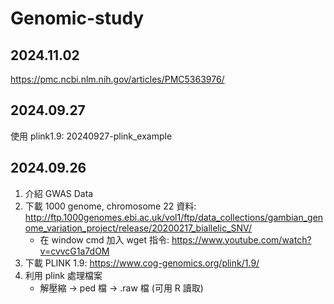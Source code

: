 # Genomic-study

## 2024.11.02
https://pmc.ncbi.nlm.nih.gov/articles/PMC5363976/


## 2024.09.27
使用 plink1.9: 20240927-plink_example

## 2024.09.26
1. 介紹 GWAS Data
2. 下載 1000 genome, chromosome 22 資料: http://ftp.1000genomes.ebi.ac.uk/vol1/ftp/data_collections/gambian_genome_variation_project/release/20200217_biallelic_SNV/
   - 在 window cmd 加入 wget 指令:	https://www.youtube.com/watch?v=cvvcG1a7dOM
4. 下載 PLINK 1.9:    https://www.cog-genomics.org/plink/1.9/
5. 利用 plink 處理檔案
   - 解壓縮 -> ped 檔 -> .raw 檔 (可用 R 讀取)

